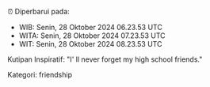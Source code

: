 ⏰ Diperbarui pada:
- WIB: Senin, 28 Oktober 2024 06.23.53 UTC
- WITA: Senin, 28 Oktober 2024 07.23.53 UTC
- WIT: Senin, 28 Oktober 2024 08.23.53 UTC

Kutipan Inspiratif:
"I' ll never forget my high school friends."


Kategori: friendship

